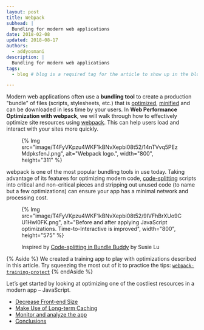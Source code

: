 ```yaml
---
layout: post
title: Webpack
subhead: |
  Bundling for modern web applications
date: 2018-02-08
updated: 2018-08-17
authors:
  - addyosmani
description: |
  Bundling for modern web applications
tags:
  - blog # blog is a required tag for the article to show up in the blog.

---
```


Modern web applications often use a **bundling tool** to create a production
"bundle" of files (scripts, stylesheets, etc.) that is
[optimized](/optimizing-content-efficiency-javascript-startup-optimization/),
[minified](/optimizing-content-efficiency-optimize-encoding-and-transfer/)
and can be downloaded in less time by your users. In **Web Performance
Optimization with webpack**, we will walk through how to effectively optimize
site resources using [webpack](https://webpack.js.org/). This can help users
load and interact with your sites more quickly.

<figure>
  {% Img src="image/T4FyVKpzu4WKF1kBNvXepbi08t52/14nTVvq5PEzMdpksfenJ.png", alt="Webpack logo.", width="800", height="311" %}
</figure>

webpack is one of the most popular bundling tools in use today. Taking advantage
of its features for optimizing modern code,
[code-splitting](/use-long-term-caching/#lazy-load-code-that-you-dont-need-right-now)
scripts into critical and non-critical pieces and stripping out unused code (to
name but a few optimizations) can ensure your app has a minimal network and
processing cost.

<figure>
    {% Img src="image/T4FyVKpzu4WKF1kBNvXepbi08t52/9IVFhBrXUo9CU1Hwl0FK.png", alt="Before and after applying JavaScript
  optimizations. Time-to-Interactive is improved", width="800", height="575" %}
  <p>Inspired by <a href="http://www.susielu.com/data-viz/bundle-buddy">
    Code-splitting in Bundle Buddy</a> by Susie Lu</p>
</figure>

{% Aside %}
We created a training app to play with optimizations described in this
article. Try squeezing the most out of it to practice the tips:
[`webpack-training-project`](https://github.com/GoogleChromeLabs/webpack-training-project)
{% endAside %}

Let’s get started by looking at optimizing one of the costliest resources in a
modern app – JavaScript.

* [Decrease Front-end
  Size](/web/fundamentals/performance/webpack/decrease-frontend-size)
* [Make Use of Long-term
  Caching](/web/fundamentals/performance/webpack/use-long-term-caching)
* [Monitor and analyze the
  app](/web/fundamentals/performance/webpack/monitor-and-analyze)
* [Conclusions](/webpack-conclusion/)


